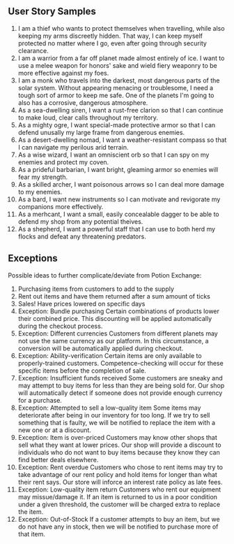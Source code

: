 ## User Story Samples
1. I am a thief who wants to protect themselves when travelling, while also keeping my arms discreetly hidden. That way, I can keep myself protected no matter where I go, even after going through security clearance.
2. I am a warrior from a far off planet made almost entirely of ice. I want to use a melee weapon for honors' sake and wield fiery weaponry to be more effective against my foes.
3. I am a monk who travels into the darkest, most dangerous parts of the solar system. Without appearing menacing or troublesome, I need a tough sort of armor to keep me safe. One of the planets I'm going to also has a corrosive, dangerous atmosphere.
4. As a sea-dwelling siren, I want a rust-free clarion so that I can continue to make loud, clear calls throughout my territory. 
5. As a mighty ogre, I want special-made protective armor so that I can defend unusally my large frame from dangerous enemies. 
6. As a desert-dwelling nomad, I want a weather-resistant compass so that I can navigate my perilous arid terrain. 
7. As a wise wizard, I want an omniscient orb so that I can spy on my enemies and protect my coven.
8. As a prideful barbarian, I want bright, gleaming armor so enemies will fear my strength.
9. As a skilled archer, I want poisonous arrows so I can deal more damage to my enemies.
10. As a bard, I want new instruments so I can motivate and revigorate my companions more effectively.
11. As a merhcant, I want a small, easily concealable dagger to be able to defend my shop from any potential theives.
12. As a shepherd, I want a powerful staff that I can use to both herd my flocks and defeat any threatening predators.

## Exceptions

Possible ideas to further complicate/deviate from Potion Exchange:
1. Purchasing items from customers to add to the supply
2. Rent out items and have them returned after a sum amount of ticks
3. Sales! Have prices lowered on specific days
4. Exception: Bundle purchasing
Certain combinations of products lower their combined price. This discounting will be
applied automatically during the checkout process. 
5. Exception: Different currencies
Customers from different planets may not use the same currency as our platform. In this 
circumstance, a conversion will be automatically applied during checkout.
6. Exception: Ability-verification
Certain items are only available to properly-trained customers. Competence-checking will
occur for these specific items before the completion of sale.
7. Exception: Insufficient funds received
Some customers are sneaky and may attempt to buy items for less than they are being sold for. Our shop will automatically detect if someone does not provide enough currency for a purchase.
8. Exception: Attempted to sell a low-quality item
Some items may deteriorate after being in our inventory for too long. If we try to sell something that is faulty, we will be notified to replace the item with a new one or at a discount.
9. Exception: Item is over-priced
Customers may know other shops that sell what they want at lower prices. Our shop will provide a discount to individuals who do not want to buy items because they know they can find better deals elsewhere.
10. Exception: Rent overdue
Customers who chose to rent items may try to take advantage of our rent policy and hold items for longer than what their rent says. Our store will inforce an interest rate policy as late fees.
11. Exception: Low-quality item return
Customers who rent our equipment may missue/damage it. If an item is returned to us in a poor condition under a given threshold, the customer will be charged extra to replace the item.
12. Exception: Out-of-Stock
If a customer attempts to buy an item, but we do not have any in stock, then we will be notified to purchase more of that item.
